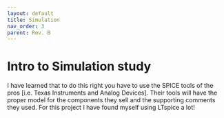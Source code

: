```yaml
---
layout: default
title: Simulation
nav_order: 3
parent: Rev. B
---
```


# Intro to Simulation study 

I have learned that to do this right you have to use the SPICE tools of the pros [i.e. Texas Instruments and Analog Devices]. Their tools will have the proper model for the components they sell and the supporting comments they used. For this project I have found myself using LTspice a lot! 

